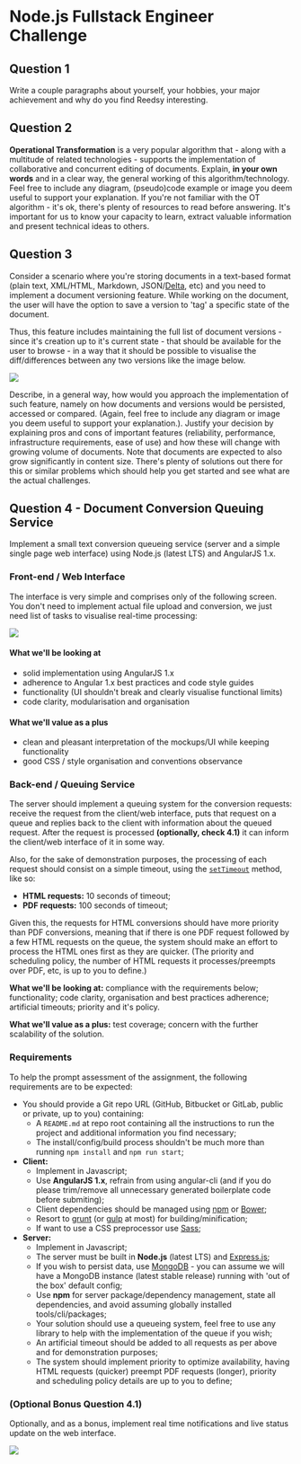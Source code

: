 # Node.js Fullstack Engineer Challenge

## Question 1

Write a couple paragraphs about yourself, your hobbies, your major achievement and why do you find Reedsy interesting.

## Question 2

**Operational Transformation** is a very popular algorithm that - along with a multitude of related technologies - supports the implementation of collaborative and concurrent editing of documents. Explain, **in your own words** and in a clear way, the general working of this algorithm/technology. Feel free to include any diagram, (pseudo)code example or image you deem useful to support your explanation. If you're not familiar with the OT algorithm - it's ok, there's plenty of resources to read before answering. It's important for us to know your capacity to learn, extract valuable information and present technical ideas to others.

## Question 3

Consider a scenario where you're storing documents in a text-based format (plain text, XML/HTML, Markdown, JSON/[Delta](https://quilljs.com/docs/delta), etc) and you need to implement a document versioning feature. While working on the document, the user will have the option to save a version to 'tag' a specific state of the document.

Thus, this feature includes maintaining the full list of document versions - since it's creation up to it's current state - that should be available for the user to browse - in a way that it should be possible to visualise the diff/differences between any two versions like the image below.

![](http://content.gcflearnfree.org/topics/174/wd10_reviewing_example.png)

Describe, in a general way, how would you approach the implementation of such feature, namely on how documents and versions would be persisted, accessed or compared. (Again, feel free to include any diagram or image you deem useful to support your explanation.). Justify your decision by explaining pros and cons of important features (reliability, performance, infrastructure requirements, ease of use) and how these will change with growing volume of documents. Note that documents are expected to also grow significantly in content size. There's plenty of solutions out there for this or similar problems which should help you get started and see what are the actual challenges.

## Question 4 - Document Conversion Queuing Service

Implement a small text conversion queueing service (server and a simple single page web interface) using Node.js (latest LTS) and AngularJS 1.x.

### Front-end / Web Interface

The interface is very simple and comprises only of the following screen. You don't need to implement actual file upload and conversion, we just need list of tasks to visualise real-time processing:

![](https://gist.githubusercontent.com/pedrosanta/ae0c133195fdcdb9663a41bb0cfb253a/raw/d91f7e00776fa576ba3b7ce6d094936dd158cb8f/1-conversions-screen.png)

#### What we'll be looking at

* solid implementation using AngularJS 1.x
* adherence to Angular 1.x best practices and code style guides
* functionality (UI shouldn't break and clearly visualise functional limits)
* code clarity, modularisation and organisation

#### What we'll value as a plus

* clean and pleasant interpretation of the mockups/UI while keeping functionality
* good CSS / style organisation and conventions observance

### Back-end / Queuing Service

The server should implement a queuing system for the conversion requests: receive the request from the client/web interface, puts that request on a queue and replies back to the client with information about the queued request. After the request is processed **(optionally, check 4.1)** it can inform the client/web interface of it in some way.

Also, for the sake of demonstration purposes, the processing of each request should consist on a simple timeout, using the [`setTimeout`](https://nodejs.org/api/timers.html#timers_settimeout_callback_delay_args) method, like so:

- **HTML requests:** 10 seconds of timeout;
- **PDF requests:** 100 seconds of timeout;

Given this, the requests for HTML conversions should have more priority than PDF conversions, meaning that if there is one PDF request followed by a few HTML requests on the queue, the system should make an effort to process the HTML ones first as they are quicker. (The priority and scheduling policy, the number of HTML requests it processes/preempts over PDF, etc, is up to you to define.)

**What we'll be looking at:** compliance with the requirements below; functionality; code clarity, organisation and best practices adherence; artificial timeouts; priority and it's policy.

**What we'll value as a plus:** test coverage; concern with the further scalability of the solution.

### Requirements

To help the prompt assessment of the assignment, the following requirements are to be expected:

* You should provide a Git repo URL (GitHub, Bitbucket or GitLab, public or private, up to you) containing:
  * A `README.md` at repo root containing all the instructions to run the project and additional information you find necessary;
  * The install/config/build process shouldn't be much more than running `npm install` and `npm run start`;
* **Client:**
  * Implement in Javascript;
  * Use **AngularJS 1.x**, refrain from using angular-cli (and if you do please trim/remove all unnecessary generated boilerplate code before submiting);
  * Client dependencies should be managed using [npm](https://www.npmjs.com) or [Bower](https://bower.io);
  * Resort to [grunt](https://gruntjs.com) (or [gulp](http://gulpjs.com) at most) for building/minification;
  * If want to use a CSS preprocessor use [Sass](http://sass-lang.com);
* **Server:**
  * Implement in Javascript;
  * The server must be built in **Node.js** (latest LTS) and [Express.js](http://expressjs.com);
  * If you wish to persist data, use [MongoDB](https://www.mongodb.com) - you can assume we will have a MongoDB instance (latest stable release) running with 'out of the box' default config;
  * Use **npm** for server package/dependency management, state all dependencies, and avoid assuming globally installed tools/cli/packages;
  * Your solution should use a queueing system, feel free to use any library to help with the implementation of the queue if you wish;
  * An artificial timeout should be added to all requests as per above and for demonstration purposes;
  * The system should implement priority to optimize availability, having HTML requests (quicker) preempt PDF requests (longer), priority and scheduling policy details are up to you to define;

### (Optional Bonus Question 4.1)

Optionally, and as a bonus, implement real time notifications and live status update on the web interface.

![](https://gist.githubusercontent.com/pedrosanta/ae0c133195fdcdb9663a41bb0cfb253a/raw/d91f7e00776fa576ba3b7ce6d094936dd158cb8f/2-conversions-notifications-screen.png)
